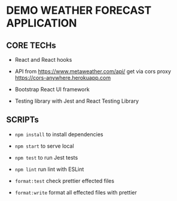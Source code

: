 # DEMO WEATHER FORECAST APPLICATION

## CORE TECHs

-   React and React hooks

-   API from https://www.metaweather.com/api/ get via cors proxy https://cors-anywhere.herokuapp.com

-   Bootstrap React UI framework

-   Testing library with Jest and React Testing Library

## SCRIPTs

-   `npm install` to install dependencies

-   `npm start` to serve local

-   `npm test` to run Jest tests

-   `npm lint` run lint with ESLint

-   `format:test` check prettier effected files

-   `format:write` format all effected files with prettier
